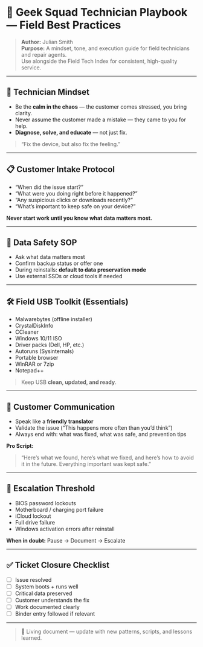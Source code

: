 # 📘 Geek Squad Technician Playbook — Field Best Practices

> **Author:** Julian Smith  
> **Purpose:** A mindset, tone, and execution guide for field technicians and repair agents.  
> Use alongside the Field Tech Index for consistent, high-quality service.

---

## 🧠 Technician Mindset
- Be the **calm in the chaos** — the customer comes stressed, you bring clarity.  
- Never assume the customer made a mistake — they came to you for help.  
- **Diagnose, solve, and educate** — not just fix.

> “Fix the device, but also fix the feeling.”

---

## 📋 Customer Intake Protocol
- “When did the issue start?”  
- “What were you doing right before it happened?”  
- “Any suspicious clicks or downloads recently?”  
- “What’s important to keep safe on your device?”  

**Never start work until you know what data matters most.**

---

## 🔐 Data Safety SOP
- Ask what data matters most  
- Confirm backup status or offer one  
- During reinstalls: **default to data preservation mode**  
- Use external SSDs or cloud tools if needed  

---

## 🛠️ Field USB Toolkit (Essentials)
- Malwarebytes (offline installer)  
- CrystalDiskInfo  
- CCleaner  
- Windows 10/11 ISO  
- Driver packs (Dell, HP, etc.)  
- Autoruns (Sysinternals)  
- Portable browser  
- WinRAR or 7zip  
- Notepad++

> Keep USB **clean, updated, and ready**.

---

## 💬 Customer Communication
- Speak like a **friendly translator**  
- Validate the issue (“This happens more often than you’d think”)  
- Always end with: what was fixed, what was safe, and prevention tips

**Pro Script:**  
> “Here’s what we found, here’s what we fixed, and here’s how to avoid it in the future. Everything important was kept safe.”

---

## 🚩 Escalation Threshold
- BIOS password lockouts  
- Motherboard / charging port failure  
- iCloud lockout  
- Full drive failure  
- Windows activation errors after reinstall  

**When in doubt:** Pause → Document → Escalate

---

## ✅ Ticket Closure Checklist
- [ ] Issue resolved  
- [ ] System boots + runs well  
- [ ] Critical data preserved  
- [ ] Customer understands the fix  
- [ ] Work documented clearly  
- [ ] Binder entry followed if relevant

---

> 🧪 Living document — update with new patterns, scripts, and lessons learned.
